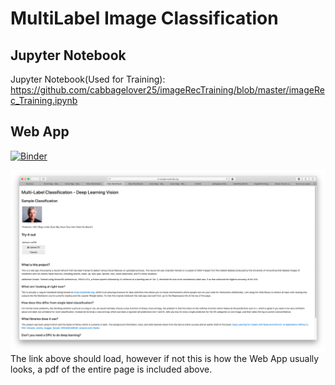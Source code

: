 # MultiLabel Image Classification

## Jupyter Notebook
Jupyter Notebook(Used for Training): https://github.com/cabbagelover25/imageRecTraining/blob/master/imageRec_Training.ipynb

## Web App
[![Binder](https://mybinder.org/badge_logo.svg)](https://mybinder.org/v2/gh/cabbagelover25/celebAClassifier/master?filepath=voila%2Frender%2FMultuClassifier.ipynb)


![Web App Layout](layout.png)
The link above should load, however if not this is how the Web App usually looks, a pdf of the entire page is included above.
